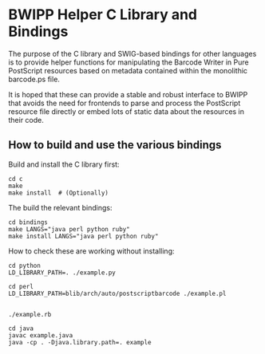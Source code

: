 BWIPP Helper C Library and Bindings
===================================

The purpose of the C library and SWIG-based bindings for other languages is to
provide helper functions for manipulating the Barcode Writer in Pure PostScript
resources based on metadata contained within the monolithic barcode.ps file.

It is hoped that these can provide a stable and robust interface to BWIPP that
avoids the need for frontends to parse and process the PostScript resource file
directly or embed lots of static data about the resources in their code.


How to build and use the various bindings
-----------------------------------------

Build and install the C library first:

```
cd c
make
make install  # (Optionally)
```

The build the relevant bindings:

```
cd bindings
make LANGS="java perl python ruby"
make install LANGS="java perl python ruby"
```

How to check these are working without installing:

```
cd python
LD_LIBRARY_PATH=. ./example.py
```

```
cd perl
LD_LIBRARY_PATH=blib/arch/auto/postscriptbarcode ./example.pl
```

```

./example.rb
```

```
cd java
javac example.java
java -cp . -Djava.library.path=. example
```


